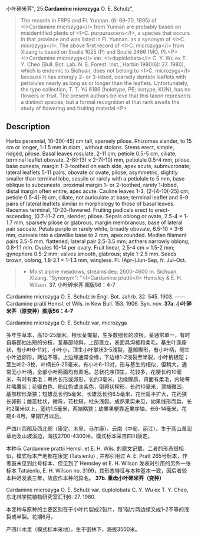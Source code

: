 小叶碎米荠",
25.**Cardamine microzyga** O. E. Schulz",

> The records in FRPS and Fl. Yunnan. (6: 69-70. 1995) of &lt;I&gt;Cardamine microzyga&lt;/I&gt; from Yunnan are probably based on misidentified plants of &lt;I&gt;C. purpurascens&lt;/I&gt;, a species that occurs in that province and was listed in Fl. Yunnan. as a synonym of &lt;I&gt;C. microzyga&lt;/I&gt;. The above first record of &lt;I&gt;C. microzyga&lt;/I&gt; from Xizang is based on Soulié 1025 (P) and Soulié 2466 (MO, P).&lt;P&gt;&lt;I&gt;Cardamine microzyga&lt;/I&gt; var. &lt;I&gt;duplolobata&lt;/I&gt; C. Y. Wu ex T. Y. Cheo (Bull. Bot. Lab. N. E. Forest. Inst., Harbin 1980(6): 27. 1980), which is endemic to Sichuan, does not belong to &lt;I&gt;C. microzyga&lt;/I&gt; because it has strongly 2- or 3-lobed, coarsely dentate leaflets with petiolules nearly as long as or longer than the leaflets. Unfortunately, the type collection, T. T. Yü 6186 (holotype, PE; isotype, KUN), has no flowers or fruit. The present authors believe that this taxon represents a distinct species, but a formal recognition at that rank awaits the study of flowering and fruiting material.&lt;P&gt;

## Description
Herbs perennial, 10-30(-45) cm tall, sparsely pilose. Rhizomes slender, to 15 cm or longer, 1-1.5 mm in diam., without stolons. Stems erect, simple, ridged, pilose. Basal leaves rosulate, 2-11 cm; petiole 0.5-5 cm, ciliate; terminal leaflet obovate, 2-8(-13) × 2-7(-10) mm, petiolule 0.5-4 mm, pilose, base cuneate, margin 1-3-toothed on each side, apex acute, submucronate; lateral leaflets 5-11 pairs, obovate or ovate, pilose, asymmetric, slightly smaller than terminal lobe, sessile or rarely with a petiolule to 5 mm, base oblique to subcuneate, proximal margin 1- or 2-toothed, rarely 1-lobed, distal margin often entire, apex acute. Cauline leaves 1-3, (2-)4-10(-25) cm; petiole 0.5-4(-9) cm, ciliate, not auriculate at base; terminal leaflet and 6-9 pairs of lateral leaflets similar in morphology to those of basal leaves. Racemes terminal, 10-20-flowered. Fruiting pedicels erect to erect-ascending, (0.7-)1-2 cm, slender, pilose. Sepals oblong or ovate, 2.5-4 × 1-1.7 mm, sparsely pilose or glabrous, margin membranous, base of lateral pair saccate. Petals purple or rarely white, broadly obovate, 6.5-10 × 3-6 mm, cuneate into a clawlike base to 2 mm, apex rounded. Median filament pairs 3.5-5 mm, flattened; lateral pair 2.5-3.5 mm; anthers narrowly oblong, 0.8-1.1 mm. Ovules 10-14 per ovary. Fruit linear, 2.5-4 cm × 1.5-2 mm; gynophore 0.5-2 mm; valves smooth, glabrous; style 1-2.5 mm. Seeds brown, oblong, 1.8-2.1 × 1-1.3 mm, wingless. Fl. (Apr-)Jun-Sep, fr. Jul-Oct.

> * Moist alpine meadows, streamsides; 2600-4600 m. Sichuan, Xizang.
  "Synonym": "&lt;I&gt;Cardamine prattii&lt;/I&gt; Hemsley &amp; E. H. Wilson.
**37. 小叶碎米荠 图版56：4-7**

Cardamine microzyga O. E. Schulz in Engl. Bot. Jahrb. 32: 545. 1903. ——Cardamine pratii Hemsl. et Wils. in Kew Bull. 153. 1906. Syn. nov.
**37a. 小叶碎米荠（原变种）图版56：4-7**

Cardamine microzyga O. E. Schulz var. microzyga

多年生草本，高10-25厘米。根状茎匍匐，生多数细长的须根。茎通常单一，有时自基部抽出短的分枝，茎基部倾斜，上部直立，表面具沟棱和柔毛。基生叶莲座状，有小叶6-11对，小叶小，顶生小叶掌状3-5浅裂，基部楔形，有小叶柄，侧生小叶近卵形，两边不等，上边缘通常全缘，下边缘1-2浅裂至半裂，小叶柄极短；茎生叶2-3枚，叶柄长6-25毫米，有小叶6-10对，形与基生的相似，但稍大，通常无小叶柄，全部小叶两面均有柔毛。总状花序顶生，花较多，花梗长约10毫米，有时有柔毛；萼片长形或卵形，长约3毫米，边缘膜质，背面有柔毛，内轮萼片略囊状；花瓣白色、粉红色或淡紫色，倒卵状楔形，长约10毫米，顶端微凹，基部楔形渐狭；短雄蕊长约5毫米，长雄蕊长约6.5毫米，花丝扁平扩大，花药狭长卵形；雌蕊柱状，微弯，花柱短，柱头浅裂。成熟果实未见，幼果线形而扁，长约2厘米以上，宽约1.5毫米，两端略狭；幼果果梗靠近果序轴，长6-14毫米。花期4-8月，果期7月以后。

产四川西部及西北部（康定、木里、马尔康）、云南（中甸、丽江）。生于高山湿润草地及山坡溪边，海拔2700-4300米。模式标本采自四川康定。

本种与 Cardamine prattii Hemsl. et E. H. Wils. 的原文记载，二者的形态很相似，模式标本产地都在康定 (Tatsienlu) , 并都引用过 A. E. Pratt 265号标本，作者虽未见到此号标本，但见到了 Hemsley et E. H. Wilson 发表时引用的另外一张标本 Tatsienlu, E. H. Wilson no. 3199，其形态特征与本种基本一致，因后者较本种迟发表三年，故应作本种的异名。
**37b. 重齿小叶碎米荠（变种）**

Cardamine microzyga O. E. Schulz var. duplolobata C. Y. Wu ex T. Y. Cheo, 东北林学院植物研究室汇刊6: 27. 1980.

本变种与原种的主要区别在于小叶片裂成2裂片，每1裂片两边缘又成1-2不等的浅裂或半裂。花期6月。

产四川木里（模式标本采地）。生于密林下，海拔3500米。
